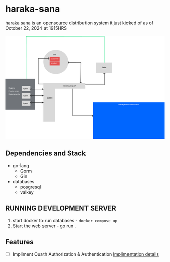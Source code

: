# haraka-sana

haraka sana is an opensource distribution system it just kicked of as of October 22, 2024
at 1915HRS

![project arhitecture](https://github.com/kimutaiRop/haraka-sana/blob/main/architecture.png)

## Dependencies and Stack

- go-lang
  - Gorm
  - Gin
- databases
  - posgresql
  - valkey

## RUNNING DEVELOPMENT SERVER

  1. start docker to run databases
    - `docker compose up`
  2. Start the web server
    - go run .

## Features

* [ ] Impliment Ouath Authorization & Authentication [Implimentation details](https://aaronparecki.com/oauth-2-simplified/)
